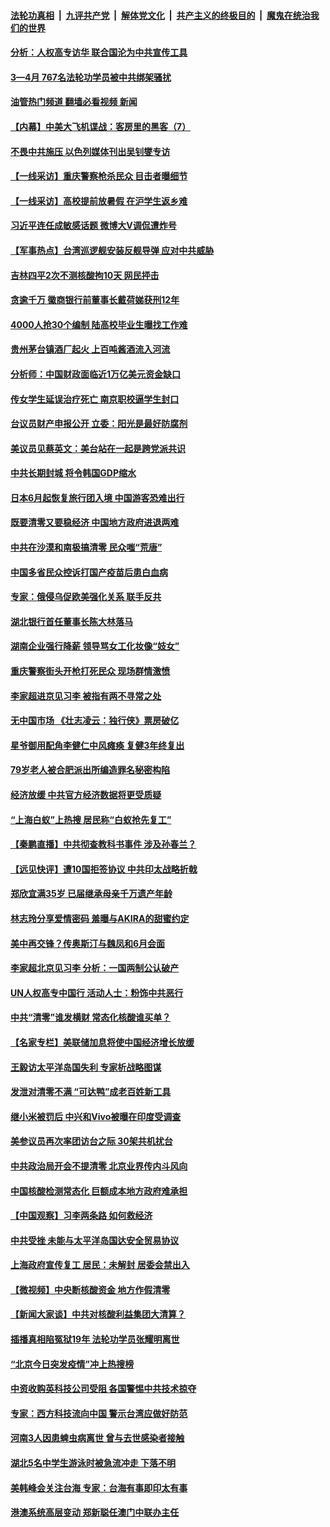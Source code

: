 ####  [法轮功真相](../../../../basic/blob/master/README.md?t=05312331) &nbsp;|&nbsp; [九评共产党](../../../../9ping.md/blob/master/README.md?t=05312331) &nbsp;|&nbsp; [解体党文化](../../../../jtdwh.md/blob/master/README.md?t=05312331)  &nbsp;|&nbsp; [共产主义的终极目的](../../../../gczydzjmd.md/blob/master/README.md?t=05312331) &nbsp;|&nbsp; [魔鬼在统治我们的世界](../../../../mgztzwmdsj.md/blob/master/README.md?t=05312331) 

#### [分析：人权高专访华 联合国沦为中共宣传工具](../pages/nsc413/n13748860.md?t=05312331) 

#### [3—4月 767名法轮功学员被中共绑架骚扰](../pages/nsc413/n13732751.md?t=05312331) 

#### [油管热门频道 翻墙必看视频 新闻](http://45.76.130.85:81/youtube.html?05312331)

#### [【内幕】中美大飞机谍战：客房里的黑客（7）](../pages/nsc413/n13749136.md?t=05312331) 

#### [不畏中共施压 以色列媒体刊出吴钊燮专访](../pages/nsc413/n13749384.md?t=05312331) 

#### [【一线采访】重庆警察枪杀民众 目击者曝细节](../pages/nsc413/n13749360.md?t=05312331) 

#### [【一线采访】高校提前放暑假 在沪学生返乡难](../pages/nsc413/n13749385.md?t=05312331) 

#### [习近平连任成敏感话题 微博大V调侃遭炸号](../pages/nsc413/n13749280.md?t=05312331) 

#### [【军事热点】台湾巡逻舰安装反舰导弹 应对中共威胁](../pages/nsc413/n13749161.md?t=05312331) 

#### [吉林四平2次不测核酸拘10天 网民抨击](../pages/nsc413/n13749310.md?t=05312331) 

#### [贪逾千万 徽商银行前董事长戴荷娣获刑12年](../pages/nsc413/n13749303.md?t=05312331) 

#### [4000人抢30个编制 陆高校毕业生曝找工作难](../pages/nsc413/n13749224.md?t=05312331) 

#### [贵州茅台镇酒厂起火 上百吨酱酒流入河流](../pages/nsc413/n13749275.md?t=05312331) 

#### [分析师：中国财政面临近1万亿美元资金缺口](../pages/nsc413/n13749225.md?t=05312331) 

#### [传女学生延误治疗死亡 南京职校逼学生封口](../pages/nsc413/n13749245.md?t=05312331) 

#### [台议员财产申报公开 立委：阳光是最好防腐剂](../pages/nsc413/n13749154.md?t=05312331) 

#### [美议员见蔡英文：美台站在一起是跨党派共识](../pages/nsc413/n13749207.md?t=05312331) 

#### [中共长期封城 将令韩国GDP缩水](../pages/nsc413/n13749210.md?t=05312331) 


#### [日本6月起恢复旅行团入境 中国游客恐难出行](../pages/nsc413/n13749192.md?t=05312331) 

#### [既要清零又要稳经济 中国地方政府进退两难](../pages/nsc413/n13749183.md?t=05312331) 

#### [中共在沙漠和南极搞清零 民众嗤“荒唐”](../pages/nsc413/n13749171.md?t=05312331) 

#### [中国多省民众控诉打国产疫苗后患白血病](../pages/nsc413/n13748740.md?t=05312331) 

#### [专家：俄侵乌促欧美强化关系 联手反共](../pages/nsc413/n13749076.md?t=05312331) 

#### [湖北银行首任董事长陈大林落马](../pages/nsc413/n13749099.md?t=05312331) 

#### [湖南企业强行降薪 领导骂女工化妆像“妓女”](../pages/nsc413/n13749066.md?t=05312331) 

#### [重庆警察街头开枪打死民众 现场群情激愤](../pages/nsc413/n13749070.md?t=05312331) 

#### [李家超进京见习李 被指有两不寻常之处](../pages/nsc413/n13749063.md?t=05312331) 

#### [无中国市场 《壮志凌云：独行侠》票房破亿](../pages/nsc413/n13749033.md?t=05312331) 

#### [星爷御用配角李健仁中风瘫痪 复健3年终复出](../pages/nsc413/n13748938.md?t=05312331) 

#### [79岁老人被合肥派出所编造罪名秘密构陷](../pages/nsc413/n13748602.md?t=05312331) 

#### [经济放缓 中共官方经济数据将更受质疑](../pages/nsc413/n13748931.md?t=05312331) 

#### [“上海白蚁”上热搜 居民称“白蚁抢先复工”](../pages/nsc413/n13740216.md?t=05312331) 

#### [【秦鹏直播】中共彻查教科书事件 涉及孙春兰？](../pages/nsc413/n13748921.md?t=05312331) 

#### [【远见快评】遭10国拒签协议 中共印太战略折戟](../pages/nsc413/n13748974.md?t=05312331) 

#### [郑欣宜满35岁 已届继承母亲千万遗产年龄](../pages/nsc413/n13748858.md?t=05312331) 

#### [林志玲分享爱情密码 羞曝与AKIRA的甜蜜约定](../pages/nsc413/n13748903.md?t=05312331) 

#### [美中再交锋？传奥斯汀与魏凤和6月会面](../pages/nsc413/n13748846.md?t=05312331) 

#### [李家超北京见习李 分析：一国两制公认破产](../pages/nsc413/n13746938.md?t=05312331) 

#### [UN人权高专中国行 活动人士：粉饰中共恶行](../pages/nsc413/n13748834.md?t=05312331) 

#### [中共“清零”谁发横财 常态化核酸谁买单？](../pages/nsc413/n13748704.md?t=05312331) 

#### [【名家专栏】美联储加息将使中国经济增长放缓](../pages/nsc413/n13748603.md?t=05312331) 

#### [王毅访太平洋岛国失利 专家析战略图谋](../pages/nsc413/n13748814.md?t=05312331) 

#### [发泄对清零不满 “可达鸭”成老百姓新工具](../pages/nsc413/n13748816.md?t=05312331) 

#### [继小米被罚后 中兴和Vivo被曝在印度受调查](../pages/nsc413/n13748792.md?t=05312331) 

#### [美参议员再次率团访台之际 30架共机扰台](../pages/nsc413/n13748744.md?t=05312331) 

#### [中共政治局开会不提清零 北京业界传内斗风向](../pages/nsc413/n13748672.md?t=05312331) 

#### [中国核酸检测常态化 巨额成本地方政府难承担](../pages/nsc413/n13748745.md?t=05312331) 

#### [【中国观察】习李两条路 如何救经济](../pages/nsc413/n13748574.md?t=05312331) 

#### [中共受挫 未能与太平洋岛国达安全贸易协议](../pages/nsc413/n13748631.md?t=05312331) 

#### [上海政府宣传复工 居民：未解封 居委会禁出入](../pages/nsc413/n13748713.md?t=05312331) 

#### [【微视频】中央断核酸资金 地方作假清零](../pages/nsc413/n13748693.md?t=05312331) 

#### [【新闻大家谈】中共对核酸利益集团大清算？](../pages/nsc413/n13748668.md?t=05312331) 

#### [插播真相陷冤狱19年 法轮功学员张耀明离世](../pages/nsc413/n13748009.md?t=05312331) 

#### [“北京今日突发疫情”冲上热搜榜](../pages/nsc413/n13748600.md?t=05312331) 

#### [中资收购英科技公司受阻 各国警惕中共技术掠夺](../pages/nsc413/n13748635.md?t=05312331) 

#### [专家：西方科技流向中国 警示台湾应做好防范](../pages/nsc413/n13748557.md?t=05312331) 

#### [河南3人因患蜱虫病离世 曾与去世感染者接触](../pages/nsc413/n13748541.md?t=05312331) 

#### [湖北5名中学生游泳时被急流冲走 下落不明](../pages/nsc413/n13748542.md?t=05312331) 

#### [美韩峰会关注台海 专家：台海有事即印太有事](../pages/nsc413/n13748506.md?t=05312331) 

#### [港澳系统高层变动 郑新聪任澳门中联办主任](../pages/nsc413/n13748487.md?t=05312331) 

<img src='http://gfw-breaker.win/goodnews/indexes/nsc413.md' width='0px' height='0px'/>
